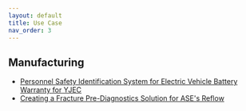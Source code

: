 ```yaml
---
layout: default
title: Use Case
nav_order: 3
---
```



## Manufacturing

* [Personnel Safety Identification System for Electric Vehicle Battery Warranty for YJEC](https://github.com/R300-AI/ITRI-AI-Hub/blob/gh-pages/docs/UseCase/Personnel%20Safety%20Identification%20System%20for%20Electric%20Vehicle%20Battery%20Warranty%20for%20YJEC.md)
* [Creating a Fracture Pre-Diagnostics Solution for ASE's Reflow](https://github.com/R300-AI/ITRI-AI-Hub/blob/gh-pages/docs/UseCase/Creating%20a%20Fracture%20Pre-Diagnostics%20Solution%20for%20ASE's%20Reflow.md)
